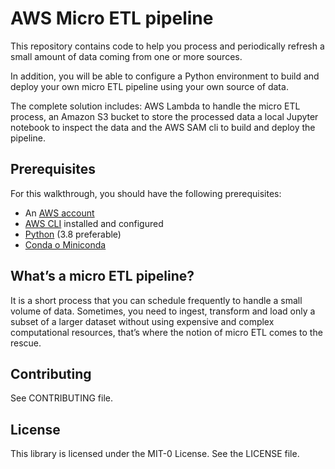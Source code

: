 # AWS Micro ETL pipeline

This repository contains code to help you process and periodically refresh a small amount of data coming from one or more sources.  

In addition, you will be able to configure a Python environment to build and deploy your own micro ETL pipeline using your own source of data.

The complete solution includes: AWS Lambda to handle the micro ETL process, an Amazon S3 bucket to store the processed data a local Jupyter notebook to inspect the data and the AWS SAM cli to build and deploy the pipeline.

## Prerequisites
For this walkthrough, you should have the following prerequisites:

- An [AWS account](https://aws.amazon.com/)
- [AWS CLI](https://docs.aws.amazon.com/cli/latest/userguide/cli-chap-configure.html) installed and configured
- [Python](https://www.python.org/downloads/) (3.8 preferable)
- [Conda o Miniconda](https://docs.conda.io)


## What’s a micro ETL pipeline? 
It is a short process that you can schedule frequently to handle a small volume of data.  Sometimes, you need to ingest, transform and load only a subset of a larger dataset without using expensive and complex computational resources, that’s where the notion of micro ETL comes to the rescue. 


## Contributing 

See CONTRIBUTING file.

## License

This library is licensed under the MIT-0 License. See the LICENSE file.